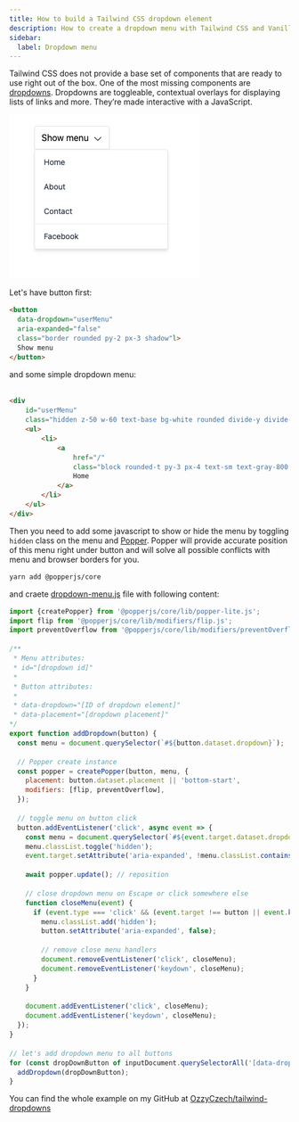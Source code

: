 ```yaml
---
title: How to build a Tailwind CSS dropdown element
description: How to create a dropdown menu with Tailwind CSS and Vanilla JS
sidebar:
  label: Dropdown menu
---
```


Tailwind CSS does not provide a base set of components that are ready to use right out of the box. One of the most missing components are [dropdowns](https://getbootstrap.com/docs/5.0/components/dropdowns/).
Dropdowns are toggleable, contextual overlays for displaying lists of links and more.
They’re made interactive with a JavaScript.

![Dropdown menu with Tailwind](https://github.com/OzzyCzech/tailwind-dropdowns/raw/main/menu.png)

Let's have button first:

```html
<button 
  data-dropdown="userMenu"
  aria-expanded="false"
  class="border rounded py-2 px-3 shadow"l>
  Show menu
</button>
```

and some simple dropdown menu:

```html

<div
	id="userMenu"
	class="hidden z-50 w-60 text-base bg-white rounded divide-y divide-gray-200 focus:outline-none">
	<ul>
		<li>
			<a
				href="/"
				class="block rounded-t py-3 px-4 text-sm text-gray-800 hover:bg-gray-100 dark:hover:bg-gray-600 dark:text-gray-200 dark:hover:text-white">
				Home
			</a>
		</li>
	</ul>
</div>
```

Then you need to add some javascript to show or hide the menu by toggling `hidden` class on the menu and [Popper](https://popper.js.org/).
Popper will provide accurate position of this menu right under button and will solve all possible conflicts with menu and browser borders for you.

```bash
yarn add @popperjs/core
```

and craete [dropdown-menu.js](https://github.com/OzzyCzech/tailwind-dropdowns/blob/main/src/dropdown-menu.js) file with following content:

```js
import {createPopper} from '@popperjs/core/lib/popper-lite.js';
import flip from '@popperjs/core/lib/modifiers/flip.js';
import preventOverflow from '@popperjs/core/lib/modifiers/preventOverflow.js';

/**
 * Menu attributes:
 * id="[dropdown id]"
 * 
 * Button attributes:
 * 
 * data-dropdown="[ID of dropdown element]"
 * data-placement="[dropdown placement]"
*/
export function addDropdown(button) {
  const menu = document.querySelector(`#${button.dataset.dropdown}`);

  // Popper create instance
  const popper = createPopper(button, menu, {
    placement: button.dataset.placement || 'bottom-start',
    modifiers: [flip, preventOverflow],
  });

  // toggle menu on button click
  button.addEventListener('click', async event => {
    const menu = document.querySelector(`#${event.target.dataset.dropdown}`);
    menu.classList.toggle('hidden');
    event.target.setAttribute('aria-expanded', !menu.classList.contains('hidden'));

    await popper.update(); // reposition

    // close dropdown menu on Escape or click somewhere else
    function closeMenu(event) {
      if (event.type === 'click' && (event.target !== button || event.key === 'Escape')) {
        menu.classList.add('hidden');
        button.setAttribute('aria-expanded', false);

        // remove close menu handlers
        document.removeEventListener('click', closeMenu);
        document.removeEventListener('keydown', closeMenu);
      }
    }

    document.addEventListener('click', closeMenu);
    document.addEventListener('keydown', closeMenu);
  });
}

// let's add dropdown menu to all buttons
for (const dropDownButton of inputDocument.querySelectorAll('[data-dropdown]')) {
  addDropdown(dropDownButton);
}
```

You can find the whole example on my GitHub at [OzzyCzech/tailwind-dropdowns](https://github.com/OzzyCzech/tailwind-dropdowns)